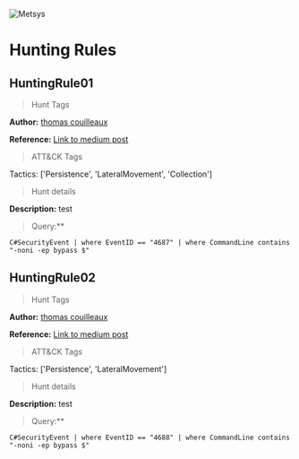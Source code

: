 ![](https://www.metsys.fr/wp-content/themes/metsys/images/svg/metsys-logo.svg "Metsys")
# Hunting Rules
## HuntingRule01
> Hunt Tags

**Author:** [thomas couilleaux](https://www.metsys.fr/)

**Reference:** [Link to medium post](https://medium.com/falconforce/falconfriday-detecting-certutil-and-suspicious-code-compilation-0xff02-cfe8fb5e159e?source=friends_link&sk=3c63b684a2f6a203d8627554cec9a628)

> ATT&CK Tags

Tactics: ['Persistence', 'LateralMovement', 'Collection']

> Hunt details

**Description:** test

> Query:**

```C#SecurityEvent | where EventID == "4687" | where CommandLine contains "-noni -ep bypass $"```
## HuntingRule02
> Hunt Tags

**Author:** [thomas couilleaux](https://www.metsys.fr/)

**Reference:** [Link to medium post](https://medium.com/falconforce/falconfriday-detecting-certutil-and-suspicious-code-compilation-0xff02-cfe8fb5e159e?source=friends_link&sk=3c63b684a2f6a203d8627554cec9a628)

> ATT&CK Tags

Tactics: ['Persistence', 'LateralMovement']

> Hunt details

**Description:** test

> Query:**

```C#SecurityEvent | where EventID == "4688" | where CommandLine contains "-noni -ep bypass $"```
